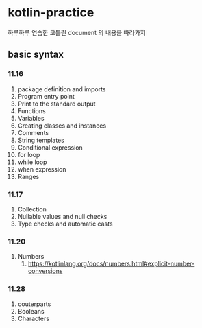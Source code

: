 # kotlin-practice

하루하루 연습한 코틀린 document 의 내용을 따라가지

## basic syntax

### 11.16

1. package definition and imports
2. Program entry point
3. Print to the standard output
4. Functions
5. Variables
6. Creating classes and instances
7. Comments
8. String templates
9. Conditional expression
10. for loop
11. while loop
12. when expression
13. Ranges

###  11.17
1. Collection
2. Nullable values and null checks
3. Type checks and automatic casts


###  11.20
1. Numbers 
   1. https://kotlinlang.org/docs/numbers.html#explicit-number-conversions
   
    
### 11.28

1. couterparts
2. Booleans
3. Characters
